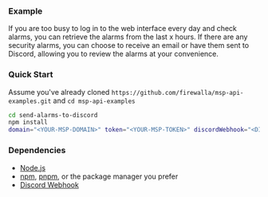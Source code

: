 ### Example

If you are too busy to log in to the web interface every day and check alarms, you can retrieve the alarms from the last x hours. If there are any security alarms, you can choose to receive an email or have them sent to Discord, allowing you to review the alarms at your convenience.


### Quick Start
Assume you've already cloned `https://github.com/firewalla/msp-api-examples.git` and `cd msp-api-examples`

```bash
cd send-alarms-to-discord
npm install
domain="<YOUR-MSP-DOMAIN>" token="<YOUR-MSP-TOKEN>" discordWebhook="<DISCORD-WEBHOOK>" node ./index.js

```

### Dependencies
- [Node.js](https://nodejs.org/)
- [npm](https://www.npmjs.com/package/npm), [pnpm](https://pnpm.io/installation), or the package manager you prefer
- [Discord Webhook](https://support.discord.com/hc/en-us/articles/228383668-Intro-to-Webhooks)
